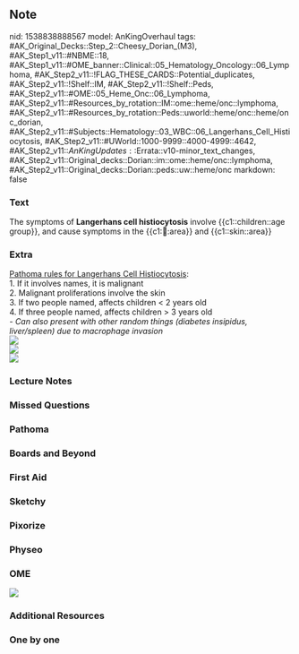 ## Note
nid: 1538838888567
model: AnKingOverhaul
tags: #AK_Original_Decks::Step_2::Cheesy_Dorian_(M3), #AK_Step1_v11::#NBME::18, #AK_Step1_v11::#OME_banner::Clinical::05_Hematology_Oncology::06_Lymphoma, #AK_Step2_v11::!FLAG_THESE_CARDS::Potential_duplicates, #AK_Step2_v11::!Shelf::IM, #AK_Step2_v11::!Shelf::Peds, #AK_Step2_v11::#OME::05_Heme_Onc::06_Lymphoma, #AK_Step2_v11::#Resources_by_rotation::IM::ome::heme/onc::lymphoma, #AK_Step2_v11::#Resources_by_rotation::Peds::uworld::heme/onc::heme/onc_dorian, #AK_Step2_v11::#Subjects::Hematology::03_WBC::06_Langerhans_Cell_Histiocytosis, #AK_Step2_v11::#UWorld::1000-9999::4000-4999::4642, #AK_Step2_v11::$AnKingUpdates::$Errata::v10-minor_text_changes, #AK_Step2_v11::Original_decks::Dorian::im::ome::heme/onc::lymphoma, #AK_Step2_v11::Original_decks::Dorian::peds::uw::heme/onc
markdown: false

### Text
The symptoms of <b>Langerhans cell histiocytosis</b> involve
{{c1::children::age group}}, and cause symptoms in the
{{c1::bone::area}} and {{c1::skin::area}}

### Extra
<div>
  <u>Pathoma rules for Langerhans Cell Histiocytosis</u>:
</div>
<div>
<div>
  <div>
    1. If it involves names, it is malignant
  </div>
  <div>
    2. Malignant proliferations involve the skin
  </div>
  <div>
    3. If two people named, affects children < 2 years old
  </div>
  <div>
    4. If three people named, affects children > 3 years old
  </div>
</div>
<div>
  <div>
    <i>- Can also present with other random things (diabetes
    insipidus, liver/spleen) due to macrophage invasion</i>
  </div>
</div><img src="paste-1220354827616257.jpg"></div>
<div><img src="paste-2502540004425731.jpg"></div><img src=
"paste-5968690281447425.jpg">

### Lecture Notes


### Missed Questions


### Pathoma


### Boards and Beyond


### First Aid


### Sketchy


### Pixorize


### Physeo


### OME
<div class="ome-widget">
  <a href=
  "https://onlinemeded.org/spa/hematology-oncology/lymphoma/acquire?ref=anki">
  <img src="_OME_AnkiFlashcards_Lesson_5.png"></a>
</div>

### Additional Resources


### One by one

